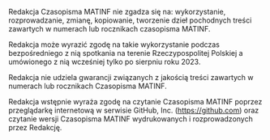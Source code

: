 Redakcja Czasopisma MATINF nie zgadza się na: wykorzystanie, rozprowadzanie, zmianę, kopiowanie, tworzenie dzieł pochodnych treści zawartych w numerach lub rocznikach czasopisma MATINF.

Redakcja może wyrazić zgodę na takie wykorzystanie podczas bezpośredniego z nią spotkania na terenie Rzeczypospolitej Polskiej a umówionego z nią wcześniej tylko po sierpniu roku 2023.

Redakcja nie udziela gwarancji związanych z jakością treści zawartych w numerach lub rocznikach Czasopisma MATINF.

Redakcja wstępnie wyraża zgodę na czytanie Czasopisma MATINF poprzez przeglądarkę internetową w serwisie GitHub, Inc. (https://github.com) oraz czytanie wersji Czasopisma MATINF wydrukowanych i rozprowadzonych przez Redakcję.
